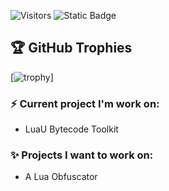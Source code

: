 ![Visitors](https://visitor-badge.laobi.icu/badge?page_id=NougatBitz)
![Static Badge](https://img.shields.io/badge/6%20Years-FFFFFF?style=for-the-badge&logo=lua&label=Lua%20Developer&labelColor=%23121212&color=%23262626)

## 🏆 GitHub Trophies
[![trophy](https://github-profile-trophy.vercel.app/?username=andytubeee&theme=nord&column=7)]

### ⚡ Current project I'm work on: 
* LuaU Bytecode Toolkit

### ✨ Projects I want to work on:  
* A Lua Obfuscator
